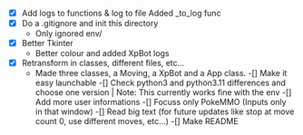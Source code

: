 -[x] Add logs to functions & log to file
    Added _to_log func
-[x] Do a .gitignore and init this directory
    - Only ignored env/
-[x] Better Tkinter
    - Better colour and added XpBot logs
-[x] Retransform in classes, different files, etc...
    - Made three classes, a Moving, a XpBot and a App class.
-[] Make it easy launchable
-[] Check python3 and python3.11 differences and choose one version
    | Note: This currently works fine with the env
-[] Add more user informations
-[] Focuss only PokeMMO (Inputs only in that window)
-[] Read big text (for future updates like stop at move count 0, use different moves, etc...)
-[] Make README
